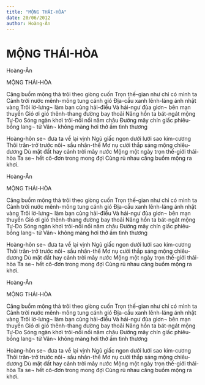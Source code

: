 ```yaml
---
title: "MỘNG THÁI-HÒA"
date: 20/06/2012
author: Hoàng-Ân
---
```


# MỘNG THÁI-HÒA

Hoàng-Ân

MỘNG THÁI-HÒA


Căng buồm mộng thả trôi theo giòng cuốn
Trọn thế-gian như chỉ có mình ta
Cảnh trời nước mênh-mông tung cánh gió
Địa-cầu xanh lênh-láng ánh nhật vàng
Trôi lờ-lưng¬ làm bạn cùng hải-điểu
Và hải-ngư đùa giơn¬ bên mạn thuyền
Gió ơi gió thênh-thang đường bay thoải
Nâng hồn ta bát-ngát mộng Tự-Do
Sóng ngàn khơi trôi-nổi nối năm châu
Đường mây chín giấc phiêu-bồng lang¬ tử
Vân¬ không màng hơi thở ấm tình thương

Hoàng-hôn se¬ đưa ta về lại vịnh
Ngủ giấc ngon dưới lưới sao kim-cương
Thôi trăn-trở trước nôi¬ sầu nhân-thế
Mơ nụ cười thắp sáng mộng chiêu-dương
Dù mặt đất hay cảnh trời mây nước
Mộng một ngày trọn thế-giới thái-hòa
Ta se¬ hết cô-đơn trong mong đợi
Cùng rủ nhau căng buồm mộng ra khơi.

Hoàng-Ân

MỘNG THÁI-HÒA


Căng buồm mộng thả trôi theo giòng cuốn
Trọn thế-gian như chỉ có mình ta
Cảnh trời nước mênh-mông tung cánh gió
Địa-cầu xanh lênh-láng ánh nhật vàng
Trôi lờ-lưng¬ làm bạn cùng hải-điểu
Và hải-ngư đùa giơn¬ bên mạn thuyền
Gió ơi gió thênh-thang đường bay thoải
Nâng hồn ta bát-ngát mộng Tự-Do
Sóng ngàn khơi trôi-nổi nối năm châu
Đường mây chín giấc phiêu-bồng lang¬ tử
Vân¬ không màng hơi thở ấm tình thương

Hoàng-hôn se¬ đưa ta về lại vịnh
Ngủ giấc ngon dưới lưới sao kim-cương
Thôi trăn-trở trước nôi¬ sầu nhân-thế
Mơ nụ cười thắp sáng mộng chiêu-dương
Dù mặt đất hay cảnh trời mây nước
Mộng một ngày trọn thế-giới thái-hòa
Ta se¬ hết cô-đơn trong mong đợi
Cùng rủ nhau căng buồm mộng ra khơi.

Hoàng-Ân

MỘNG THÁI-HÒA


Căng buồm mộng thả trôi theo giòng cuốn
Trọn thế-gian như chỉ có mình ta
Cảnh trời nước mênh-mông tung cánh gió
Địa-cầu xanh lênh-láng ánh nhật vàng
Trôi lờ-lưng¬ làm bạn cùng hải-điểu
Và hải-ngư đùa giơn¬ bên mạn thuyền
Gió ơi gió thênh-thang đường bay thoải
Nâng hồn ta bát-ngát mộng Tự-Do
Sóng ngàn khơi trôi-nổi nối năm châu
Đường mây chín giấc phiêu-bồng lang¬ tử
Vân¬ không màng hơi thở ấm tình thương

Hoàng-hôn se¬ đưa ta về lại vịnh
Ngủ giấc ngon dưới lưới sao kim-cương
Thôi trăn-trở trước nôi¬ sầu nhân-thế
Mơ nụ cười thắp sáng mộng chiêu-dương
Dù mặt đất hay cảnh trời mây nước
Mộng một ngày trọn thế-giới thái-hòa
Ta se¬ hết cô-đơn trong mong đợi
Cùng rủ nhau căng buồm mộng ra khơi.
